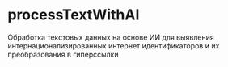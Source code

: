 # processTextWithAI
Обработка текстовых данных на основе ИИ для выявления интернационализированных интернет идентификаторов и их преобразования в гиперссылки
